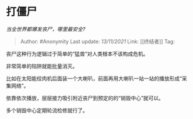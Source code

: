 # 打僵尸
*当全世界都爆发丧尸，哪里最安全?*

> Author: #Anonymity
> Last update: *13/11/2021*
> Link: [[终结者]]
> Tag:

丧尸这种行为逻辑过于简单的“猛兽”对人类根本不该构成危机。

非常简单的陷阱就能批量消灭。

比如在太阳能绞肉机后面装一个大喇叭，前面再用大喇叭一站一站的播放形成“采集网络”。

依靠依次播放，层层接力吸引附近丧尸到预定的的“销毁中心”就可以。

多个销毁中心定期轮流检修就行了。
